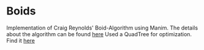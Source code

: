 # Boids
Implementation of Craig Reynolds' Boid-Algorithm using Manim. 
The details about the algorithm can be found [here](https://www.red3d.com/cwr/boids/) 
Used a QuadTree for optimization. Find it [here](https://scipython.com/blog/quadtrees-2-implementation-in-python/)

